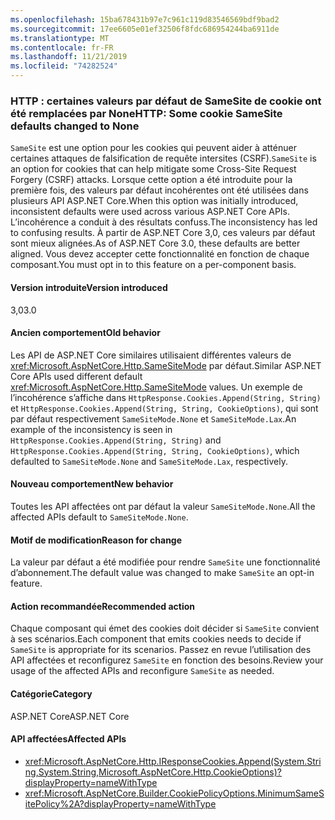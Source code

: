 ```yaml
---
ms.openlocfilehash: 15ba678431b97e7c961c119d83546569bdf9bad2
ms.sourcegitcommit: 17ee6605e01ef32506f8fdc686954244ba6911de
ms.translationtype: MT
ms.contentlocale: fr-FR
ms.lasthandoff: 11/21/2019
ms.locfileid: "74282524"
---
```

### <a name="http-some-cookie-samesite-defaults-changed-to-none"></a><span data-ttu-id="cf8ec-101">HTTP : certaines valeurs par défaut de SameSite de cookie ont été remplacées par None</span><span class="sxs-lookup"><span data-stu-id="cf8ec-101">HTTP: Some cookie SameSite defaults changed to None</span></span>

<span data-ttu-id="cf8ec-102">`SameSite` est une option pour les cookies qui peuvent aider à atténuer certaines attaques de falsification de requête intersites (CSRF).</span><span class="sxs-lookup"><span data-stu-id="cf8ec-102">`SameSite` is an option for cookies that can help mitigate some Cross-Site Request Forgery (CSRF) attacks.</span></span> <span data-ttu-id="cf8ec-103">Lorsque cette option a été introduite pour la première fois, des valeurs par défaut incohérentes ont été utilisées dans plusieurs API ASP.NET Core.</span><span class="sxs-lookup"><span data-stu-id="cf8ec-103">When this option was initially introduced, inconsistent defaults were used across various ASP.NET Core APIs.</span></span> <span data-ttu-id="cf8ec-104">L’incohérence a conduit à des résultats confuss.</span><span class="sxs-lookup"><span data-stu-id="cf8ec-104">The inconsistency has led to confusing results.</span></span> <span data-ttu-id="cf8ec-105">À partir de ASP.NET Core 3,0, ces valeurs par défaut sont mieux alignées.</span><span class="sxs-lookup"><span data-stu-id="cf8ec-105">As of ASP.NET Core 3.0, these defaults are better aligned.</span></span> <span data-ttu-id="cf8ec-106">Vous devez accepter cette fonctionnalité en fonction de chaque composant.</span><span class="sxs-lookup"><span data-stu-id="cf8ec-106">You must opt in to this feature on a per-component basis.</span></span>

#### <a name="version-introduced"></a><span data-ttu-id="cf8ec-107">Version introduite</span><span class="sxs-lookup"><span data-stu-id="cf8ec-107">Version introduced</span></span>

<span data-ttu-id="cf8ec-108">3,0</span><span class="sxs-lookup"><span data-stu-id="cf8ec-108">3.0</span></span>

#### <a name="old-behavior"></a><span data-ttu-id="cf8ec-109">Ancien comportement</span><span class="sxs-lookup"><span data-stu-id="cf8ec-109">Old behavior</span></span>

<span data-ttu-id="cf8ec-110">Les API de ASP.NET Core similaires utilisaient différentes valeurs de <xref:Microsoft.AspNetCore.Http.SameSiteMode> par défaut.</span><span class="sxs-lookup"><span data-stu-id="cf8ec-110">Similar ASP.NET Core APIs used different default <xref:Microsoft.AspNetCore.Http.SameSiteMode> values.</span></span> <span data-ttu-id="cf8ec-111">Un exemple de l’incohérence s’affiche dans `HttpResponse.Cookies.Append(String, String)` et `HttpResponse.Cookies.Append(String, String, CookieOptions)`, qui sont par défaut respectivement `SameSiteMode.None` et `SameSiteMode.Lax`.</span><span class="sxs-lookup"><span data-stu-id="cf8ec-111">An example of the inconsistency is seen in `HttpResponse.Cookies.Append(String, String)` and `HttpResponse.Cookies.Append(String, String, CookieOptions)`, which defaulted to `SameSiteMode.None` and `SameSiteMode.Lax`, respectively.</span></span>

#### <a name="new-behavior"></a><span data-ttu-id="cf8ec-112">Nouveau comportement</span><span class="sxs-lookup"><span data-stu-id="cf8ec-112">New behavior</span></span>

<span data-ttu-id="cf8ec-113">Toutes les API affectées ont par défaut la valeur `SameSiteMode.None`.</span><span class="sxs-lookup"><span data-stu-id="cf8ec-113">All the affected APIs default to `SameSiteMode.None`.</span></span>

#### <a name="reason-for-change"></a><span data-ttu-id="cf8ec-114">Motif de modification</span><span class="sxs-lookup"><span data-stu-id="cf8ec-114">Reason for change</span></span>

<span data-ttu-id="cf8ec-115">La valeur par défaut a été modifiée pour rendre `SameSite` une fonctionnalité d’abonnement.</span><span class="sxs-lookup"><span data-stu-id="cf8ec-115">The default value was changed to make `SameSite` an opt-in feature.</span></span>

#### <a name="recommended-action"></a><span data-ttu-id="cf8ec-116">Action recommandée</span><span class="sxs-lookup"><span data-stu-id="cf8ec-116">Recommended action</span></span>

<span data-ttu-id="cf8ec-117">Chaque composant qui émet des cookies doit décider si `SameSite` convient à ses scénarios.</span><span class="sxs-lookup"><span data-stu-id="cf8ec-117">Each component that emits cookies needs to decide if `SameSite` is appropriate for its scenarios.</span></span> <span data-ttu-id="cf8ec-118">Passez en revue l’utilisation des API affectées et reconfigurez `SameSite` en fonction des besoins.</span><span class="sxs-lookup"><span data-stu-id="cf8ec-118">Review your usage of the affected APIs and reconfigure `SameSite` as needed.</span></span>

#### <a name="category"></a><span data-ttu-id="cf8ec-119">Catégorie</span><span class="sxs-lookup"><span data-stu-id="cf8ec-119">Category</span></span>

<span data-ttu-id="cf8ec-120">ASP.NET Core</span><span class="sxs-lookup"><span data-stu-id="cf8ec-120">ASP.NET Core</span></span>

#### <a name="affected-apis"></a><span data-ttu-id="cf8ec-121">API affectées</span><span class="sxs-lookup"><span data-stu-id="cf8ec-121">Affected APIs</span></span>

- <xref:Microsoft.AspNetCore.Http.IResponseCookies.Append(System.String,System.String,Microsoft.AspNetCore.Http.CookieOptions)?displayProperty=nameWithType>
- <xref:Microsoft.AspNetCore.Builder.CookiePolicyOptions.MinimumSameSitePolicy%2A?displayProperty=nameWithType>

<!--

#### Affected APIs

- `M:Microsoft.AspNetCore.Http.IResponseCookies.Append(System.String,System.String,Microsoft.AspNetCore.Http.CookieOptions)`
- `Overload:Microsoft.AspNetCore.Builder.CookiePolicyOptions.MinimumSameSitePolicy`

-->
